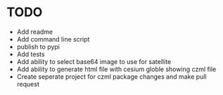 # TODO
* Add readme
* Add command line script
* publish to pypi
* Add tests
* Add ability to select base64 image to use for satellite
* Add ability to generate html file with cesium globle showing czml file
* Create seperate project for czml package changes and make pull request
